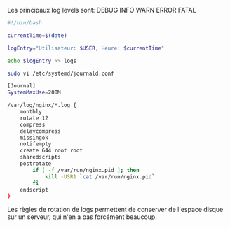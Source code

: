 Les principaux log levels sont: 
DEBUG
INFO 
WARN 
ERROR 
FATAL

```sh
#!/bin/bash

currentTime=$(date)

logEntry="Utilisateur: $USER, Heure: $currentTime"

echo $logEntry >> logs
```

```sh 
sudo vi /etc/systemd/journald.conf

[Journal]
SystemMaxUse=200M
```

```sh 
/var/log/nginx/*.log {
    monthly
    rotate 12
    compress
    delaycompress
    missingok
    notifempty
    create 644 root root
    sharedscripts
    postrotate
        if [ -f /var/run/nginx.pid ]; then
            kill -USR1 `cat /var/run/nginx.pid`
        fi
    endscript
}
```
Les règles de rotation de logs permettent de conserver de l'espace disque sur un serveur, qui n'en a pas forcément beaucoup.
